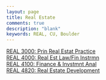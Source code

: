 ```yaml
---
layout: page
title: Real Estate
comments: true
description: "blank"
keywords: REAL, CU, Boulder
---
```

<body>
<div><a href="../../courses/REAL-3000">REAL 3000: Prin Real Estat Practice</a></div>
<div><a href="../../courses/REAL-4000">REAL 4000: Real Est Law/Fin Instrmn</a></div>
<div><a href="../../courses/REAL-4100">REAL 4100: Finance & Invstmnt Anal</a></div>
<div><a href="../../courses/REAL-4820">REAL 4820: Real Estate Development</a></div>
</body>
